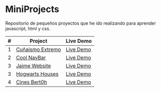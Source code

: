 # MiniProjects
Repositorio de pequeños proyectos que he ido realizando para aprender javascript, html y css.

| #  | Project | Live Demo |
| ------------- | ------------- | ------------ |
| 1  | [Cuñaismo Extremo](https://github.com/Berto-e/MiniProjects/tree/main/Cu%C3%B1aismo%20Extremo)  | [Live Demo](https://mini-projects-bert0h.w3spaces.com/CunaismoExtremo.html) |
| 2  | [Cool NavBar](https://github.com/Berto-e/MiniProjects/tree/main/StickyBar)  | [Live Demo](https://mini-projects-bert0h.w3spaces.com/CoolNavbar.html) |
| 3  | [Jaime Website](https://github.com/Berto-e/MiniProjects/tree/main/Jaime%20Website)  | [Live Demo](https://bert0h-projects.w3spaces.com/index.html) |
| 3  | [Hogwarts Houses](https://github.com/Berto-e/MiniProjects/tree/main/Hogwarts%20Houses)  | [Live Demo](https://github.com/Berto-e/MiniProjects/blob/main/Hogwarts%20Houses/hogwartHouse.zip) |
| 4  | [Cines Bert0h](https://github.com/Berto-e/MiniProjects/tree/main/Cines%20Bert0h)  | [Live Demo](https://mini-projects-bert0h.w3spaces.com/cine.html) |




